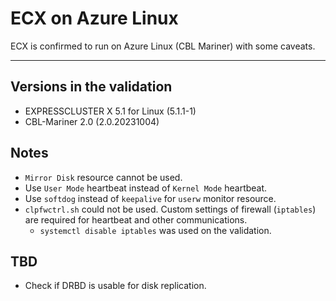 # ECX on Azure Linux

ECX is confirmed to run on Azure Linux (CBL Mariner) with some caveats.

----

## Versions in the validation

- EXPRESSCLUSTER X 5.1 for Linux (5.1.1-1)
- CBL-Mariner 2.0 (2.0.20231004)

## Notes

- `Mirror Disk` resource cannot be used.
- Use `User Mode` heartbeat instead of `Kernel Mode` heartbeat.
- Use `softdog` instead of `keepalive` for `userw` monitor resource.
- `clpfwctrl.sh` could not be used. Custom settings of firewall (`iptables`) are required for heartbeat and other communications.
  - `systemctl disable iptables` was used on the validation.

## TBD

- Check if DRBD is usable for disk replication.
